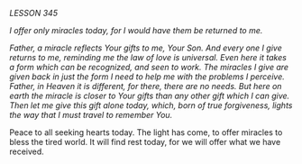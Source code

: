 *LESSON 345*

*I offer only miracles today, for I would have them be returned to me.*

_Father, a miracle reflects Your gifts to me, Your Son. And every one I give returns to me, reminding me the law of love is universal. Even here it takes a form which can be recognized, and seen to work. The miracles I give are given back in just the form I need to help me with the problems I perceive. Father, in Heaven it is different, for there, there are no needs. But here on earth the miracle is closer to Your gifts than any other gift which I can give. Then let me give this gift alone today, which, born of true forgiveness, lights the way that I must travel to remember You._

Peace to all seeking hearts today. The light has come, to offer miracles to bless the tired world. It will find rest today, for we will offer what we have received.